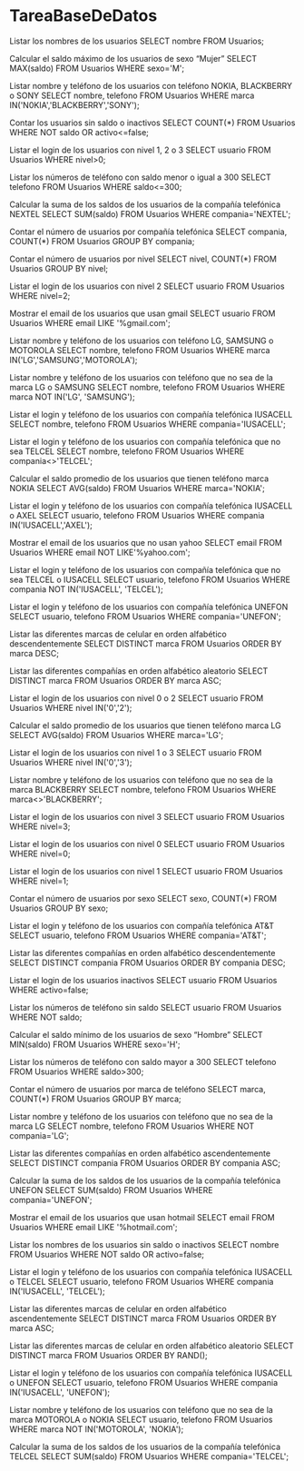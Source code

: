 # TareaBaseDeDatos
Listar los nombres de los usuarios
    SELECT nombre FROM Usuarios;

Calcular el saldo máximo de los usuarios de sexo “Mujer”
    SELECT MAX(saldo) FROM Usuarios WHERE sexo='M';

Listar nombre y teléfono de los usuarios con teléfono NOKIA, BLACKBERRY o SONY
    SELECT nombre, telefono FROM Usuarios WHERE marca IN('N0KIA','BLACKBERRY','SONY');

Contar los usuarios sin saldo o inactivos
    SELECT COUNT(*) FROM Usuarios WHERE NOT saldo OR activo<=false;

Listar el login de los usuarios con nivel 1, 2 o 3
    SELECT usuario FROM Usuarios WHERE nivel>0;

Listar los números de teléfono con saldo menor o igual a 300
    SELECT telefono FROM Usuarios WHERE saldo<=300;

Calcular la suma de los saldos de los usuarios de la compañía telefónica NEXTEL
    SELECT SUM(saldo) FROM Usuarios WHERE compania='NEXTEL';

Contar el número de usuarios por compañía telefónica
    SELECT compania, COUNT(*) FROM Usuarios GROUP BY compania;

Contar el número de usuarios por nivel
    SELECT nivel, COUNT(*) FROM Usuarios GROUP BY nivel;

Listar el login de los usuarios con nivel 2
    SELECT usuario FROM Usuarios WHERE nivel=2;

Mostrar el email de los usuarios que usan gmail
    SELECT usuario FROM Usuarios WHERE email LIKE '%gmail.com';

Listar nombre y teléfono de los usuarios con teléfono LG, SAMSUNG o MOTOROLA
    SELECT nombre, telefono FROM Usuarios WHERE marca IN('LG','SAMSUNG','MOTOROLA');

Listar nombre y teléfono de los usuarios con teléfono que no sea de la marca LG o SAMSUNG
    SELECT nombre, telefono FROM Usuarios WHERE marca NOT IN('LG', 'SAMSUNG');

Listar el login y teléfono de los usuarios con compañía telefónica IUSACELL
    SELECT nombre, telefono FROM Usuarios WHERE compania='IUSACELL';

Listar el login y teléfono de los usuarios con compañía telefónica que no sea TELCEL
    SELECT nombre, telefono FROM Usuarios WHERE compania<>'TELCEL';

Calcular el saldo promedio de los usuarios que tienen teléfono marca NOKIA
    SELECT AVG(saldo) FROM Usuarios WHERE marca='NOKIA';

Listar el login y teléfono de los usuarios con compañía telefónica IUSACELL o AXEL
    SELECT usuario, telefono FROM Usuarios WHERE compania IN('IUSACELL','AXEL');

Mostrar el email de los usuarios que no usan yahoo
    SELECT email FROM Usuarios WHERE email NOT LIKE'%yahoo.com';

Listar el login y teléfono de los usuarios con compañía telefónica que no sea TELCEL o IUSACELL
    SELECT usuario, telefono FROM Usuarios WHERE compania NOT IN('IUSACELL', 'TELCEL');

Listar el login y teléfono de los usuarios con compañía telefónica UNEFON
     SELECT usuario, telefono FROM Usuarios WHERE compania='UNEFON';

Listar las diferentes marcas de celular en orden alfabético descendentemente
    SELECT DISTINCT marca FROM Usuarios ORDER BY marca DESC;

Listar las diferentes compañías en orden alfabético aleatorio
    SELECT DISTINCT marca FROM Usuarios ORDER BY marca ASC;

Listar el login de los usuarios con nivel 0 o 2
    SELECT usuario FROM Usuarios WHERE nivel IN('0','2');

Calcular el saldo promedio de los usuarios que tienen teléfono marca LG
    SELECT AVG(saldo) FROM Usuarios WHERE marca='LG';

Listar el login de los usuarios con nivel 1 o 3
    SELECT usuario FROM Usuarios WHERE nivel IN('0','3');

Listar nombre y teléfono de los usuarios con teléfono que no sea de la marca BLACKBERRY
    SELECT nombre, telefono FROM Usuarios WHERE marca<>'BLACKBERRY';

Listar el login de los usuarios con nivel 3
    SELECT usuario FROM Usuarios WHERE nivel=3;

Listar el login de los usuarios con nivel 0
    SELECT usuario FROM Usuarios WHERE nivel=0;

Listar el login de los usuarios con nivel 1
    SELECT usuario FROM Usuarios WHERE nivel=1;

Contar el número de usuarios por sexo
    SELECT sexo, COUNT(*) FROM Usuarios GROUP BY sexo;

Listar el login y teléfono de los usuarios con compañía telefónica AT&T
     SELECT usuario, telefono FROM Usuarios WHERE compania='AT&T';

Listar las diferentes compañías en orden alfabético descendentemente
    SELECT DISTINCT compania FROM Usuarios ORDER BY compania DESC;

Listar el login de los usuarios inactivos
    SELECT usuario FROM Usuarios WHERE activo=false;

Listar los números de teléfono sin saldo
    SELECT usuario FROM Usuarios WHERE NOT saldo;

Calcular el saldo mínimo de los usuarios de sexo “Hombre”
    SELECT MIN(saldo) FROM Usuarios WHERE sexo='H';

Listar los números de teléfono con saldo mayor a 300
    SELECT telefono FROM Usuarios WHERE saldo>300;

Contar el número de usuarios por marca de teléfono
    SELECT marca, COUNT(*) FROM Usuarios GROUP BY marca;

Listar nombre y teléfono de los usuarios con teléfono que no sea de la marca LG
    SELECT nombre, telefono FROM Usuarios WHERE NOT compania='LG';

Listar las diferentes compañías en orden alfabético ascendentemente
    SELECT DISTINCT compania FROM Usuarios ORDER BY compania ASC;

Calcular la suma de los saldos de los usuarios de la compañía telefónica UNEFON
    SELECT SUM(saldo) FROM Usuarios WHERE compania='UNEFON';

Mostrar el email de los usuarios que usan hotmail
    SELECT email FROM Usuarios WHERE email LIKE '%hotmail.com';

Listar los nombres de los usuarios sin saldo o inactivos
    SELECT nombre FROM Usuarios WHERE NOT saldo OR activo=false;

Listar el login y teléfono de los usuarios con compañía telefónica IUSACELL o TELCEL
    SELECT usuario, telefono FROM Usuarios WHERE compania IN('IUSACELL', 'TELCEL');

Listar las diferentes marcas de celular en orden alfabético ascendentemente
    SELECT DISTINCT marca FROM Usuarios ORDER BY marca ASC;

Listar las diferentes marcas de celular en orden alfabético aleatorio
    SELECT DISTINCT marca FROM Usuarios ORDER BY RAND();

Listar el login y teléfono de los usuarios con compañía telefónica IUSACELL o UNEFON
    SELECT usuario, telefono FROM Usuarios WHERE compania IN('IUSACELL', 'UNEFON');

Listar nombre y teléfono de los usuarios con teléfono que no sea de la marca MOTOROLA o NOKIA
    SELECT usuario, telefono FROM Usuarios WHERE marca NOT IN('MOTOROLA', 'NOKIA');

Calcular la suma de los saldos de los usuarios de la compañía telefónica TELCEL
    SELECT SUM(saldo) FROM Usuarios WHERE compania='TELCEL';








